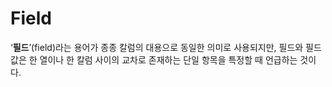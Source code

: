 # Field

‘**필드**’(field)라는 용어가 종종 칼럼의 대용으로 동일한 의미로 사용되지만, 필드와 필드값은 한 열이나 한 칼럼 사이의 교차로 존재하는 단일 항목을 특정할 때 언급하는 것이다.